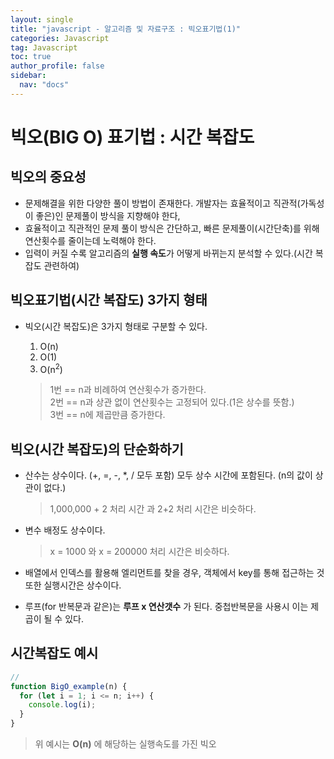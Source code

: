 ```yaml
---
layout: single
title: "javascript - 알고리즘 및 자료구조 : 빅오표기법(1)"
categories: Javascript
tag: Javascript
toc: true
author_profile: false
sidebar:
  nav: "docs"
---
```


# 빅오(BIG O) 표기법 : 시간 복잡도

## 빅오의 중요성

- 문제해결을 위한 다양한 풀이 방법이 존재한다. 개발자는 효율적이고 직관적(가독성이 좋은)인 문제풀이 방식을 지향해야 한다,
- 효율적이고 직관적인 문제 풀이 방식은 간단하고, 빠른 문제풀이(시간단축)를 위해 연산횟수를 줄이는데 노력해야 한다.
- 입력이 커질 수록 알고리즘의 **실행 속도**가 어떻게 바뀌는지 분석할 수 있다.(시간 복잡도 관련하여)

## 빅오표기법(시간 복잡도) 3가지 형태

- 빅오(시간 복잡도)은 3가지 형태로 구분할 수 있다.

  1. O(n)
  2. O(1)
  3. O(n<sup>2</sup>)<br/>

  > 1번 == n과 비례하여 연산횟수가 증가한다. <br/>
  > 2번 == n과 상관 없이 연산횟수는 고정되어 있다.(1은 상수를 뜻함.)<br/>
  > 3번 == n에 제곱만큼 증가한다.<br/>

## 빅오(시간 복잡도)의 단순화하기

- 산수는 상수이다. (+, =, -, \*, / 모두 포함) 모두 상수 시간에 포함된다. (n의 값이 상관이 없다.)

  > 1,000,000 + 2 처리 시간 과 2+2 처리 시간은 비슷하다.

- 변수 배정도 상수이다.

  > x = 1000 와 x = 200000 처리 시간은 비슷하다.

- 배열에서 인덱스를 활용해 엘리먼트를 찾을 경우, 객체에서 key를 통해 접근하는 것 또한 실행시간은 상수이다.

- 루프(for 반복문과 같은)는 **루프 x 연산갯수** 가 된다. 중첩반복문을 사용시 이는 제곱이 될 수 있다.

## 시간복잡도 예시

```javascript
//
function BigO_example(n) {
  for (let i = 1; i <= n; i++) {
    console.log(i);
  }
}
```
> 위 예시는 **O(n)** 에 해당하는 실행속도를 가진 빅오
